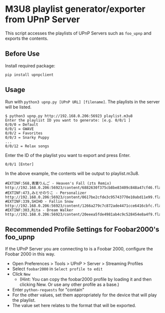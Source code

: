 # M3U8 playlist generator/exporter from UPnP Server
This script accesses the playlists of UPnP Servers such as `foo_upnp` and exports the contents.

## Before Use
Install required package:

```
pip install upnpclient
```

## Usage
Run with `python3 upnp.py [UPnP URL] [filename]`. 
The playlists in the server will be listed. 

```
$ python3 upnp.py http://192.168.0.206:56923 playlist.m3u8
Enter the playlist ID you want to generate: [e.g. 0/0/1 ]
0/0/0 = Default
0/0/1 = GWAVE
0/0/2 = Favorites
0/0/3 = Snarky Puppy
...
0/0/12 = Relax songs
```

Enter the ID of the playlist you want to export and press Enter.

```
0/0/1 [Enter]
```

In the above example, the contents will be output to playlist.m3u8.

```
#EXTINF:568,青葉りんご - Heaven's Fall (zts Remix)
http://192.168.0.206:56923/content/6882630f375cb8be83409c848a47cf46.flac
#EXTINF:473,みとせのりこ - Personalizer
http://192.168.0.206:56923/content/0617be2cfde3c95743770e10abd11e99.flac
#EXTINF:339,SHIHO - Fallin Snow
http://192.168.0.206:56923/content/1266a279c7c872ade4471cce6416cbfc.flac
#EXTINF:303,Rita - Dream Walker
http://192.168.0.206:56923/content/20eeea5fde4981ab4c9c528454e8a4f9.flac
```

## Recommended Profile Settings for Foobar2000's foo_upnp
If the UPnP Server you are connecting to is a Foobar 2000, configure the Foobar 2000 in this way.

- Open Preferences > Tools > UPnP > Server > Streaming Profiles
- Select `foobar2000` in `Select profile to edit`
- Click `New`
    - (Hint: You can copy the foobar2000 profile by loading it and then clicking New. Or use any other profile as a base.)
- Enter `python-requests` for "contain"
- For the other values, set them appropriately for the device that will play the playlist.
- The value set here relates to the format that will be exported.